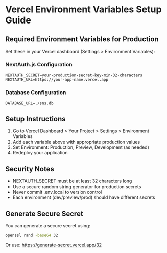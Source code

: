# Vercel Environment Variables Setup Guide

## Required Environment Variables for Production

Set these in your Vercel dashboard (Settings > Environment Variables):

### NextAuth.js Configuration
```
NEXTAUTH_SECRET=your-production-secret-key-min-32-characters
NEXTAUTH_URL=https://your-app-name.vercel.app
```

### Database Configuration
```
DATABASE_URL=./sns.db
```

## Setup Instructions

1. Go to Vercel Dashboard > Your Project > Settings > Environment Variables
2. Add each variable above with appropriate production values
3. Set Environment: Production, Preview, Development (as needed)
4. Redeploy your application

## Security Notes

- NEXTAUTH_SECRET must be at least 32 characters long
- Use a secure random string generator for production secrets
- Never commit .env.local to version control
- Each environment (dev/preview/prod) should have different secrets

## Generate Secure Secret

You can generate a secure secret using:
```bash
openssl rand -base64 32
```

Or use: https://generate-secret.vercel.app/32
